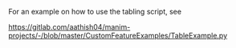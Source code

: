 For an example on how to use the tabling script, see

https://gitlab.com/aathish04/manim-projects/-/blob/master/CustomFeatureExamples/TableExample.py
